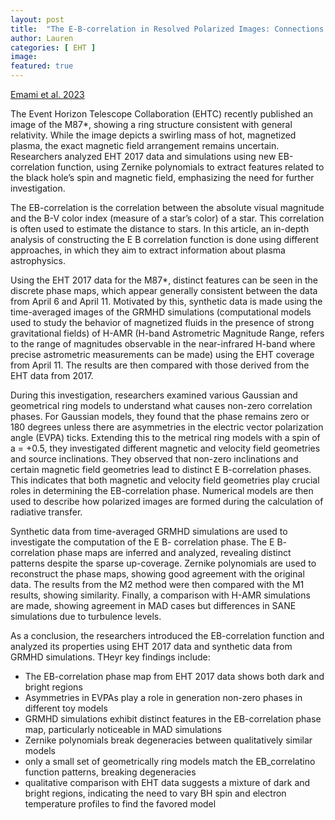```yaml
---
layout: post
title:  "The E-B-correlation in Resolved Polarized Images: Connections to Astrophysics of Black Holes"
author: Lauren
categories: [ EHT ]
image: 
featured: true
---
```

[Emami et al. 2023](https://arxiv.org/pdf/2305.00387)

The Event Horizon Telescope Collaboration (EHTC) recently published an image of the M87*, showing a ring structure consistent with general relativity. While the image depicts a swirling mass of hot, magnetized plasma, the exact magnetic field arrangement remains uncertain. Researchers analyzed EHT 2017 data and simulations using new EB-correlation function,  using Zernike polynomials to extract features related to the black hole’s spin and magnetic field, emphasizing the need for further investigation. 

The EB-correlation is the correlation between the absolute visual magnitude and the B-V color index (measure of a star’s color) of a star. This correlation is often used to estimate the distance to stars. In this article, an in-depth analysis of constructing the E B correlation function is done using different approaches, in which they aim to extract information about plasma astrophysics. 

Using the EHT 2017 data for the M87*, distinct features can be seen in the discrete phase maps, which appear generally consistent between the data from April 6 and April 11. Motivated by this, synthetic data is made using the time-averaged images of the GRMHD simulations (computational models used to study the behavior of magnetized fluids in the presence of strong gravitational fields) of H-AMR (H-band Astrometric Magnitude Range, refers to the range of magnitudes observable in the near-infrared H-band where precise astrometric measurements can be made) using the EHT coverage from April 11. The results are then compared with those derived from the EHT data from 2017. 

During this investigation, researchers examined various Gaussian and geometrical ring models to understand what causes non-zero correlation phases. For Gaussian models, they found that the phase remains zero or 180 degrees unless there are asymmetries in the electric vector polarization angle (EVPA) ticks. Extending this to the metrical ring models with a spin of a = +0.5, they investigated different magnetic and velocity field geometries and source inclinations. They observed that non-zero inclinations and certain magnetic field geometries lead to distinct E B-correlation phases. This indicates that both magnetic and velocity field geometries play crucial roles in determining the EB-correlation phase. Numerical models are then used to describe how polarized images are formed during the calculation of radiative transfer. 

Synthetic data from time-averaged GRMHD simulations are used to investigate the computation of the E B- correlation phase. The E B- correlation phase maps are inferred and analyzed, revealing distinct patterns despite the sparse up-coverage. Zernike polynomials are used to reconstruct the phase maps, showing good agreement with the original data. The results from the M2 method were then compared with the M1 results, showing similarity. Finally, a comparison with H-AMR simulations are made, showing agreement in MAD cases but differences in SANE simulations due to turbulence levels. 

As a conclusion, the researchers introduced the EB-correlation function and analyzed its properties using EHT 2017 data and synthetic data from GRMHD simulations. THeyr key findings include: 
- The EB-correlation phase map from EHT 2017 data shows both dark and bright regions
- Asymmetries in EVPAs play a role in generation non-zero phases in different toy models
- GRMHD simulations exhibit distinct features in the EB-correlation phase map, particularly noticeable in MAD simulations
- Zernike polynomials break degeneracies between qualitatively similar models
- only a small set of geometrically ring models match the EB_correlatino function patterns, breaking degeneracies
- qualitative comparison with EHT data suggests a mixture of dark and bright regions, indicating the need to vary BH spin and electron temperature profiles to find the favored model
